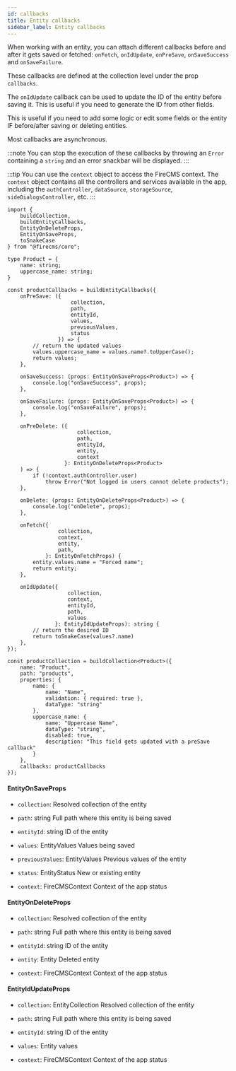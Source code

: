 ```yaml
---
id: callbacks
title: Entity callbacks
sidebar_label: Entity callbacks
---
```


When working with an entity, you can attach different callbacks before and
after it gets saved or fetched:
`onFetch`, `onIdUpdate`, `onPreSave`, `onSaveSuccess` and `onSaveFailure`.

These callbacks are defined at the collection level under the prop `callbacks`.

The `onIdUpdate` callback can be used to update the ID of the entity before
saving it. This is useful if you need to generate the ID from other fields.

This is useful if you need to add some logic or edit some fields or the entity
IF before/after saving or deleting entities.

Most callbacks are asynchronous.

:::note
You can stop the execution of these callbacks by throwing an `Error`
containing a `string` and an error snackbar will be displayed.
:::

:::tip
You can use the `context` object to access the FireCMS context.
The `context` object contains all the controllers and services available in the app,
including the `authController`, `dataSource`, `storageSource`, `sideDialogsController`, etc.
:::

```tsx
import {
    buildCollection,
    buildEntityCallbacks,
    EntityOnDeleteProps,
    EntityOnSaveProps,
    toSnakeCase
} from "@firecms/core";

type Product = {
    name: string;
    uppercase_name: string;
}

const productCallbacks = buildEntityCallbacks({
    onPreSave: ({
                    collection,
                    path,
                    entityId,
                    values,
                    previousValues,
                    status
                }) => {
        // return the updated values
        values.uppercase_name = values.name?.toUpperCase();
        return values;
    },

    onSaveSuccess: (props: EntityOnSaveProps<Product>) => {
        console.log("onSaveSuccess", props);
    },

    onSaveFailure: (props: EntityOnSaveProps<Product>) => {
        console.log("onSaveFailure", props);
    },

    onPreDelete: ({
                      collection,
                      path,
                      entityId,
                      entity,
                      context
                  }: EntityOnDeleteProps<Product>
    ) => {
        if (!context.authController.user)
            throw Error("Not logged in users cannot delete products");
    },

    onDelete: (props: EntityOnDeleteProps<Product>) => {
        console.log("onDelete", props);
    },

    onFetch({
                collection,
                context,
                entity,
                path,
            }: EntityOnFetchProps) {
        entity.values.name = "Forced name";
        return entity;
    },

    onIdUpdate({
                   collection,
                   context,
                   entityId,
                   path,
                   values
               }: EntityIdUpdateProps): string {
        // return the desired ID
        return toSnakeCase(values?.name)
    },
});

const productCollection = buildCollection<Product>({
    name: "Product",
    path: "products",
    properties: {
        name: {
            name: "Name",
            validation: { required: true },
            dataType: "string"
        },
        uppercase_name: {
            name: "Uppercase Name",
            dataType: "string",
            disabled: true,
            description: "This field gets updated with a preSave callback"
        }
    },
    callbacks: productCallbacks
});
```

#### EntityOnSaveProps

* `collection`: Resolved collection of the entity

* `path`: string Full path where this entity is being saved

* `entityId`: string ID of the entity

* `values`: EntityValues Values being saved

* `previousValues`: EntityValues Previous values of the entity

* `status`: EntityStatus New or existing entity

* `context`: FireCMSContext Context of the app status

#### EntityOnDeleteProps

* `collection`:  Resolved collection of the entity

* `path`: string Full path where this entity is being saved

* `entityId`: string ID of the entity

* `entity`: Entity Deleted entity

* `context`: FireCMSContext Context of the app status

#### EntityIdUpdateProps

* `collection`: EntityCollection Resolved collection of the entity

* `path`: string Full path where this entity is being saved

* `entityId`: string ID of the entity

* `values`: Entity values

* `context`: FireCMSContext Context of the app status
